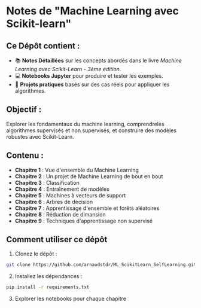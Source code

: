 # Notes de "Machine Learning avec Scikit-learn"

## Ce Dépôt contient :
- 📚 **Notes Détaillées** sur les concepts abordés dans le livre *Machine Learning avec Scikit-Learn - 3ème édition*.
- 💻 **Notebooks Jupyter** pour produire et tester les exemples.
- 🚀 **Projets pratiques** basés sur des cas réels pour appliquer les algorithmes.

## Objectif : 
Explorer les fondamentaux du machine learning, comprendreles algorithmes supervisés et non supervisés, et construire des modèles robustes avec Scikit-Learn.

## Contenu :
- **Chapitre 1** : Vue d'ensemble du Machine Learning
- **Chapitre 2** : Un projet de Machine Learning de bout en bout
- **Chapitre 3** : Classification
- **Chapitre 4** : Entraînement de modèles
- **Chapitre 5** : Machines à vecteurs de support
- **Chapitre 6** : Arbres de décision
- **Chapitre 7** : Apprentissage d'ensemble et forêts aléatoires
- **Chapitre 8** : Réduction de dimansion
- **Chapitre 9** : Techniques d'apprentissage non supervisé

## Comment utiliser ce dépôt
1. Clonez le dépôt :
```bash
git clone https://github.com/arnaudstdr/ML_ScikitLearn_SelfLearning.git
```
2. Installez les dépendances :
```bash
pip install -r requirements.txt
```
3. Explorer les notebooks pour chaque chapitre